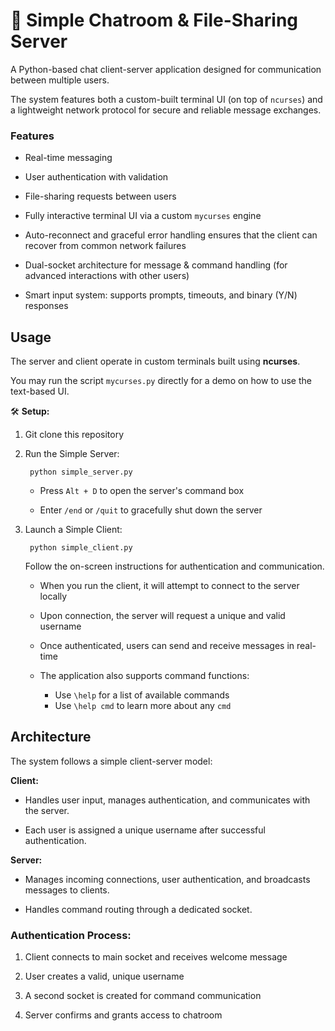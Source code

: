 # 💬 Simple Chatroom & File-Sharing Server

A Python-based chat client-server application designed for communication between multiple users. 

The system features both a custom-built terminal UI (on top of `ncurses`) and a lightweight network protocol for secure and reliable message exchanges.


### Features

- Real-time messaging

- User authentication with validation

- File-sharing requests between users

- Fully interactive terminal UI via a custom `mycurses` engine

- Auto-reconnect and graceful error handling ensures that the client can recover from common network failures

- Dual-socket architecture for message & command handling (for advanced interactions with other users)

- Smart input system: supports prompts, timeouts, and binary (Y/N) responses

## Usage

The server and client operate in custom terminals built using __ncurses__.

You may run the script `mycurses.py` directly for a demo on how to use the text-based UI.

🛠️ __Setup:__

1. Git clone this repository

1. Run the Simple Server:

		python simple_server.py
		
	- Press `Alt + D` to open the server's command box

	- Enter `/end` or `/quit` to gracefully shut down the server

1. Launch a Simple Client:

		python simple_client.py

	Follow the on-screen instructions for authentication and communication.

	- When you run the client, it will attempt to connect to the server locally

	- Upon connection, the server will request a unique and valid username

	- Once authenticated, users can send and receive messages in real-time

	- The application also supports command functions:

		- Use `\help` for a list of available commands
		- Use `\help cmd` to learn more about any `cmd`


## Architecture
The system follows a simple client-server model:

__Client:__ 

- Handles user input, manages authentication, and communicates with the server. 

- Each user is assigned a unique username after successful authentication.

__Server:__ 

- Manages incoming connections, user authentication, and broadcasts messages to clients.

- Handles command routing through a dedicated socket.


### Authentication Process:
1. Client connects to main socket and receives welcome message

1. User creates a valid, unique username

1. A second socket is created for command communication

1. Server confirms and grants access to chatroom

